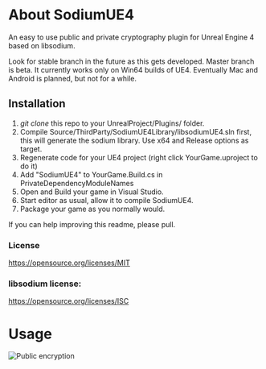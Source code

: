 # About SodiumUE4
An easy to use public and private cryptography plugin for Unreal Engine 4 based on libsodium.

Look for stable branch in the future as this gets developed. Master branch is beta. It currently works only on Win64 builds of UE4. Eventually Mac and Android is planned, but not for a while.

## Installation

1. *git clone* this repo to your UnrealProject/Plugins/ folder.
2. Compile Source/ThirdParty/SodiumUE4Library/libsodiumUE4.sln first, this will generate the sodium library. Use x64 and Release options as target.
3. Regenerate code for your UE4 project (right click YourGame.uproject to do it)
4. Add "SodiumUE4" to YourGame.Build.cs in PrivateDependencyModuleNames
5. Open and Build your game in Visual Studio.
6. Start editor as usual, allow it to compile SodiumUE4.
7. Package your game as you normally would.

If you can help improving this readme, please pull.

### License
https://opensource.org/licenses/MIT

### libsodium license:
https://opensource.org/licenses/ISC


# Usage

![Public encryption](http://i.imgur.com/ezgBj7v.jpg)

